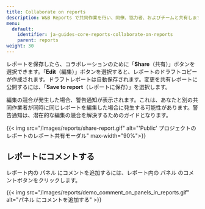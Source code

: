 ```yaml
---
title: Collaborate on reports
description: W&B Reports で共同作業を行い、同僚、協力者、およびチームと共有します。
menu:
  default:
    identifier: ja-guides-core-reports-collaborate-on-reports
    parent: reports
weight: 30
---
```


レポートを保存したら、コラボレーションのために「**Share**（共有）」ボタンを選択できます。「**Edit**（編集）」ボタンを選択すると、レポートのドラフトコピーが作成されます。ドラフトレポートは自動保存されます。変更を共有レポートに公開するには、「**Save to report**（レポートに保存）」を選択します。

編集の競合が発生した場合、警告通知が表示されます。これは、あなたと別の共同作業者が同時に同じレポートを編集した場合に発生する可能性があります。警告通知は、潜在的な編集の競合を解決するためのガイドとなります。

{{< img src="/images/reports/share-report.gif" alt="'Public' プロジェクトのレポートのレポート共有モーダル" max-width="90%">}}

## レポートにコメントする

レポート内の パネル にコメントを追加するには、レポート内の パネル のコメントボタンをクリックします。

{{< img src="/images/reports/demo_comment_on_panels_in_reports.gif" alt="パネル にコメントを追加する" >}}
